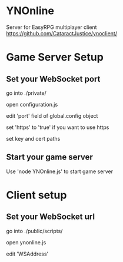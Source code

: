 # YNOnline

Server for EasyRPG multiplayer client https://github.com/CataractJustice/ynoclient/

# Game Server Setup
## Set your WebSocket port

go into ./private/ 

open configuration.js

edit 'port' field of global.config object

set 'https' to 'true' if you want to use https

set key and cert paths

## Start your game server

Use 'node YNOnline.js' to start game server

# Client setup

## Set your WebSocket url

go into ./public/scripts/

open ynonline.js

edit 'WSAddress'


